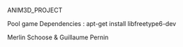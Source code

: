 ANIM3D_PROJECT

 Pool game
Dependencies : 
 apt-get install libfreetype6-dev

 Merlin Schoose & Guillaume Pernin
